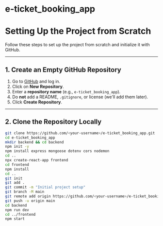 # e-ticket_booking_app
# Setting Up the Project from Scratch

Follow these steps to set up the project from scratch and initialize it with GitHub.

---

## 1. Create an Empty GitHub Repository

1. Go to [GitHub](https://github.com/) and log in.
2. Click on **New Repository**.
3. Enter a **repository name** (e.g., `e-ticket_booking_app`).
4. Do **not** add a README, `.gitignore`, or license (we'll add them later).
5. Click **Create Repository**.

---


## 2. Clone the Repository Locally

```bash
git clone https://github.com/<your-username>/e-ticket_booking_app.git
cd e-ticket_booking_app
mkdir backend && cd backend
npm init -y
npm install express mongoose dotenv cors nodemon
cd ..
npx create-react-app frontend
cd frontend
npm install
cd ..
git init
git add .
git commit -m "Initial project setup"
git branch -M main
git remote add origin https://github.com/<your-username>/e-ticket_booking_app.git
git push -u origin main
cd backend
npm run dev
cd ../frontend
npm start

```


